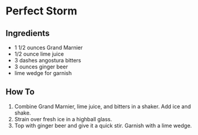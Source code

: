 # Perfect Storm

## Ingredients

* 1 1/2 ounces Grand Marnier
* 1/2 ounce lime juice
* 3 dashes angostura bitters
* 3 ounces ginger beer
* lime wedge for garnish

## How To

1. Combine Grand Marnier, lime juice, and bitters in a shaker. Add ice and
   shake.
2. Strain over fresh ice in a highball glass.
3. Top with ginger beer and give it a quick stir. Garnish with a lime wedge.
